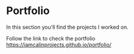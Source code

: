 # Portfolio
In this section you'll find the projects I worked on.

Follow the link to check the portfolio https://iamcalinprojects.github.io/portfolio/
